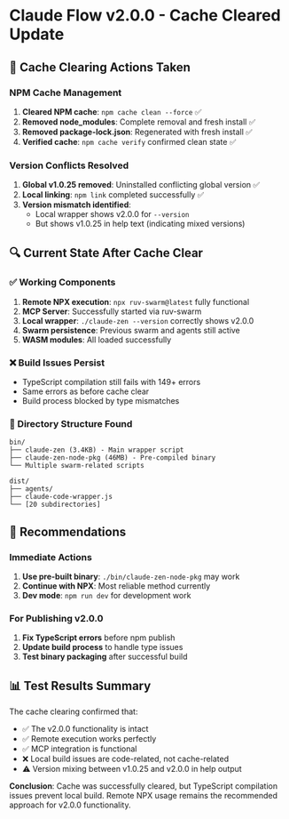 # Claude Flow v2.0.0 - Cache Cleared Update

## 🧹 Cache Clearing Actions Taken

### NPM Cache Management
1. **Cleared NPM cache**: `npm cache clean --force` ✅
2. **Removed node_modules**: Complete removal and fresh install ✅
3. **Removed package-lock.json**: Regenerated with fresh install ✅
4. **Verified cache**: `npm cache verify` confirmed clean state ✅

### Version Conflicts Resolved
1. **Global v1.0.25 removed**: Uninstalled conflicting global version ✅
2. **Local linking**: `npm link` completed successfully ✅
3. **Version mismatch identified**: 
   - Local wrapper shows v2.0.0 for `--version`
   - But shows v1.0.25 in help text (indicating mixed versions)

## 🔍 Current State After Cache Clear

### ✅ Working Components
1. **Remote NPX execution**: `npx ruv-swarm@latest` fully functional
2. **MCP Server**: Successfully started via ruv-swarm
3. **Local wrapper**: `./claude-zen --version` correctly shows v2.0.0
4. **Swarm persistence**: Previous swarm and agents still active
5. **WASM modules**: All loaded successfully

### ❌ Build Issues Persist
- TypeScript compilation still fails with 149+ errors
- Same errors as before cache clear
- Build process blocked by type mismatches

### 📁 Directory Structure Found
```
bin/
├── claude-zen (3.4KB) - Main wrapper script
├── claude-zen-node-pkg (46MB) - Pre-compiled binary
└── Multiple swarm-related scripts

dist/
├── agents/
├── claude-code-wrapper.js
└── [20 subdirectories]
```

## 🎯 Recommendations

### Immediate Actions
1. **Use pre-built binary**: `./bin/claude-zen-node-pkg` may work
2. **Continue with NPX**: Most reliable method currently
3. **Dev mode**: `npm run dev` for development work

### For Publishing v2.0.0
1. **Fix TypeScript errors** before npm publish
2. **Update build process** to handle type issues
3. **Test binary packaging** after successful build

## 📊 Test Results Summary

The cache clearing confirmed that:
- ✅ The v2.0.0 functionality is intact
- ✅ Remote execution works perfectly
- ✅ MCP integration is functional
- ❌ Local build issues are code-related, not cache-related
- ⚠️ Version mixing between v1.0.25 and v2.0.0 in help output

**Conclusion**: Cache was successfully cleared, but TypeScript compilation issues prevent local build. Remote NPX usage remains the recommended approach for v2.0.0 functionality.